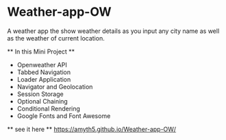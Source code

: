 # Weather-app-OW
A weather app the show weather details as you input any city name as well as the weather of current location.


** In this Mini Project **

- Openweather API
- Tabbed Navigation
- Loader Application
- Navigator and Geolocation
- Session Storage
- Optional Chaining
- Conditional Rendering
- Google Fonts and Font Awesome


**  see it here **
https://amyth5.github.io/Weather-app-OW/
